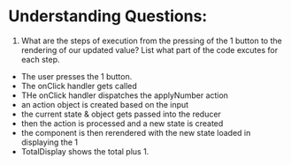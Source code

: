 # Understanding Questions:
1. What are the steps of execution from the pressing of the 1 button to the rendering of our updated value? List what part of the code excutes for each step.
* The user presses the 1 button.
* The onClick handler gets called  
* THe onClick handler dispatches the applyNumber action
* an action object is created based on the input 
* the current state & object gets passed into the reducer
* then the action is processed and a new state is created
* the component is then rerendered with the new state loaded in displaying the 1
* TotalDisplay shows the total plus 1.

